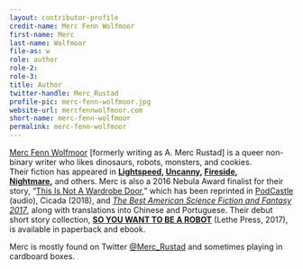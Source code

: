```yaml
---
layout: contributor-profile
credit-name: Merc Fenn Wolfmoor
first-name: Merc
last-name: Wolfmoor
file-as: w
role: author
role-2:
role-3:
title: Author
twitter-handle: Merc_Rustad
profile-pic: merc-fenn-wolfmoor.jpg
website-url: mercfennwolfmoor.com
short-name: merc-fenn-wolfmoor
permalink: merc-fenn-wolfmoor
---
```

[Merc Fenn Wolfmoor](https://mercfennwolfmoor.com/2019/07/01/the-names-we-choose-for-ourselves/) [formerly writing as A. Merc Rustad] is a queer non-binary writer who likes dinosaurs, robots, monsters, and cookies. Their fiction has appeared in **[Lightspeed](http://www.lightspeedmagazine.com/fiction/tomorrow-when-we-see-the-sun/), [Uncanny](http://uncannymagazine.com/article/monster-girls-dont-cry/), [Fireside](http://www.firesidefiction.com/issue29/chapter/this-is-not-a-wardrobe-door/), [Nightmare](http://www.nightmare-magazine.com/fiction/mr-try-again/),** and others. Merc is also a 2016 Nebula Award finalist for their story, “[This Is Not A Wardrobe Door](https://firesidefiction.com/issue29/chapter/this-is-not-a-wardrobe-door/),” which has been reprinted in [PodCastle](http://podcastle.org/2016/04/26/podcastle-413-this-is-not-a-wardrobe-door/) (audio), Cicada (2018), and [_The Best American Science Fiction and Fantasy 2017_](https://www.amazon.com/Best-American-Science-Fiction-Fantasy/dp/0544973984/ref=sr_1_1?ie=UTF8&qid=1506519539&sr=8-1&keywords=best+american+science+fiction+and+fantasy+2017), along with translations into Chinese and Portuguese. Their debut short story collection, [**SO YOU WANT TO BE A ROBOT**](https://www.amazon.com/So-You-Want-be-Robot-ebook/dp/B071NLYKKS/) (Lethe Press, 2017), is available in paperback and ebook.

Merc is mostly found on Twitter [@Merc_Rustad](http://www.twitter.com/Merc_Rustad) and sometimes playing in cardboard boxes.

